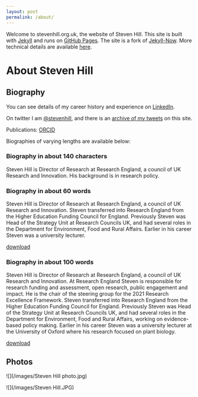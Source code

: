 ```yaml
---
layout: post
permalink: /about/
---
```



Welcome to stevenhill.org.uk, the website of Steven Hill. This site is built with [Jekyll](https://jekyllrb.com/) and runs on [GitHub Pages](https://pages.github.com/). The site is a fork of [Jekyll-Now](http://www.jekyllnow.com/). More technical details are available [here](/tech/).

# About Steven Hill 

## Biography

You can see details of my career history and experience on [LinkedIn](http://www.linkedin.com/in/steven-hill-344576).

On twitter I am [@stevenhill](https://twitter.com/stevenhill), and there is an [archive of my tweets](http://stevenhill.org.uk/twitter-archive/) on this site.

Publications: [ORCID](http://orcid.org/0000-0003-1799-1915)

Biographies of varying lengths are available below:

### Biography in about 140 characters

Steven Hill is Director of Research at Research England, a council of UK Research and Innovation. His background is in research policy.

### Biography in about 60 words

Steven Hill is Director of Research at Research England, a council of UK Research and Innovation. Steven transferred into Research England from the Higher Education Funding Council for England. Previously Steven was Head of the Strategy Unit at Research Councils UK, and had several roles in the Department for Environment, Food and Rural Affairs. Earlier in his career Steven was a university lecturer.

[download](/files/50WordBio.txt)

### Biography in about 100 words

Steven Hill is Director of Research at Research England, a council of UK Research and Innovation. At Research England Steven is responsible for research funding and assessment, open research, public engagement and impact. He is the chair of the steering group for the 2021 Research Excellence Framework. Steven transferred into Research England from the Higher Education Funding Council for England. Previously Steven was Head of the Strategy Unit at Research Councils UK, and had several roles in the Department for Environment, Food and Rural Affairs, working on evidence-based policy making. Earlier in his career Steven was a university lecturer at the University of Oxford where his research focused on plant biology.

[download](/files/100WordBio.txt)

## Photos

![](/images/Steven Hill photo.jpg)

![](/images/Steven Hill.JPG)
